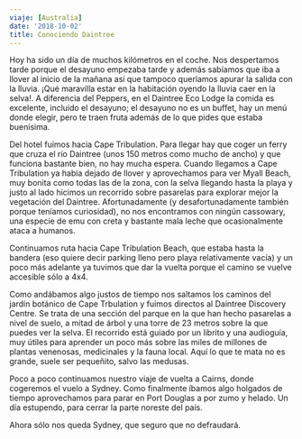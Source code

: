 ```yaml
---
viaje: [Australia]
date: '2018-10-02'
title: Conociendo Daintree
---
```

Hoy ha sido un día de muchos kilómetros en el coche. Nos despertamos tarde porque el desayuno empezaba tarde y además sabíamos que iba a llover al inicio de la mañana así que tampoco queríamos apurar la salida con la lluvia. ¡Qué maravilla estar en la habitación oyendo la lluvia caer en la selva!. A diferencia del Peppers, en el Daintree Eco Lodge la comida es excelente, incluido el desayuno; el desayuno no es un buffet, hay un menú donde elegir, pero te traen fruta además de lo que pides que estaba buenísima.

Del hotel fuimos hacia Cape Tribulation. Para llegar hay que coger un ferry que cruza el río Daintree (unos 150 metros como mucho de ancho) y que funciona bastante bien, no hay mucha espera. Cuando llegamos a Cape Tribulation ya había dejado de llover y aprovechamos para ver Myall Beach, muy bonita como todas las de la zona, con la selva llegando hasta la playa y justo al lado hicimos un recorrido sobre pasarelas para explorar mejor la vegetación del Daintree. Afortunadamente (y desafortunadamente también porque teníamos curiosidad), no nos encontramos con ningún cassowary, una especie de emu con creta y bastante mala leche que ocasionalmente ataca a humanos. 

Continuamos ruta hacia Cape Tribulation Beach, que estaba hasta la bandera (eso quiere decir parking lleno pero playa relativamente vacía) y un poco más adelante ya tuvimos que dar la vuelta porque el camino se vuelve accesible sólo a 4x4.

Como andábamos algo justos de tiempo nos saltamos los caminos del jardín botánico de Cape Trbulation y fuimos directos al Daintree Discovery Centre. Se trata de una sección del parque en la que han hecho pasarelas a nivel de suelo, a mitad de árbol y una torre de 23 metros sobre la que puedes ver la selva. El recorrido está guiado por un librito y una audioguía, muy útiles para aprender un poco más sobre las miles de millones de plantas venenosas, medicinales y la fauna local. Aquí lo que te mata no es grande, suele ser pequeñito, salvo las medusas.

Poco a poco continuamos nuestro viaje de vuelta a Cairns, donde cogeremos el vuelo a Sydney. Como finalmente íbamos algo holgados de tiempo aprovechamos para parar en Port Douglas a por zumo y helado. Un día estupendo, para cerrar la parte noreste del país. 

Ahora sólo nos queda Sydney, que seguro que no defraudará.